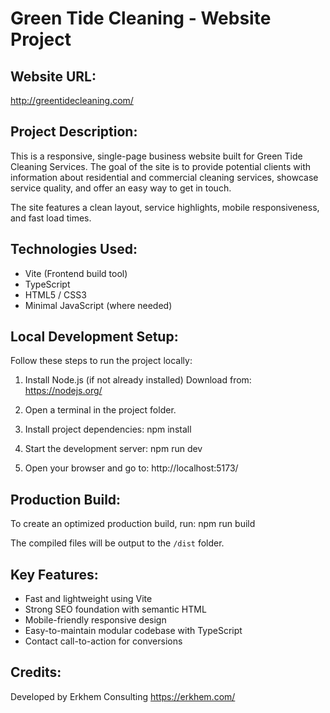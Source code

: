 Green Tide Cleaning - Website Project
=====================================

Website URL:
------------
http://greentidecleaning.com/

Project Description:
--------------------
This is a responsive, single-page business website built for Green Tide Cleaning Services.
The goal of the site is to provide potential clients with information about residential and commercial cleaning services, showcase service quality, and offer an easy way to get in touch.

The site features a clean layout, service highlights, mobile responsiveness, and fast load times.

Technologies Used:
------------------
- Vite (Frontend build tool)
- TypeScript
- HTML5 / CSS3
- Minimal JavaScript (where needed)

Local Development Setup:
------------------------
Follow these steps to run the project locally:

1. Install Node.js (if not already installed)
   Download from: https://nodejs.org/

2. Open a terminal in the project folder.

3. Install project dependencies:
   npm install

4. Start the development server:
   npm run dev

5. Open your browser and go to:
   http://localhost:5173/

Production Build:
-----------------
To create an optimized production build, run:
   npm run build

The compiled files will be output to the `/dist` folder.

Key Features:
-------------
- Fast and lightweight using Vite
- Strong SEO foundation with semantic HTML
- Mobile-friendly responsive design
- Easy-to-maintain modular codebase with TypeScript
- Contact call-to-action for conversions

Credits:
--------
Developed by Erkhem Consulting
https://erkhem.com/
